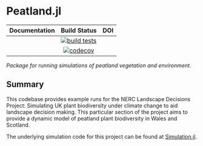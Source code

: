 # Peatland.jl

| **Documentation** | **Build Status** | **DOI** |
|:-----------------:|:----------------:|:-------:|
|  | [![build tests][actions-img]][actions-url]  |  |
|  | [![codecov][codecov-img]][codecov-url] |  |

*Package for running simulations of peatland vegetation and environment.*

## Summary

This codebase provides example runs for the NERC Landscape Decisions Project: Simulating UK plant biodiversity under climate change to aid landscape decision making. This particular section of the project aims to provide a dynamic model of peatland plant biodiversity in Wales and Scotland.

The underlying simulation code for this project can be found at [Simulation.jl](https://github.com/boydorr/Simulation.jl).

[actions-img]: https://github.com/boydorr/Peatland.jl/actions/workflows/testing.yaml/badge.svg
[actions-url]: https://github.com/boydorr/Peatland.jl/actions

[codecov-img]: https://codecov.io/gh/boydorr/Peatland.jl/branch/main/graph/badge.svg
[codecov-url]: https://codecov.io/gh/boydorr/Peatland.jl?branch=main
